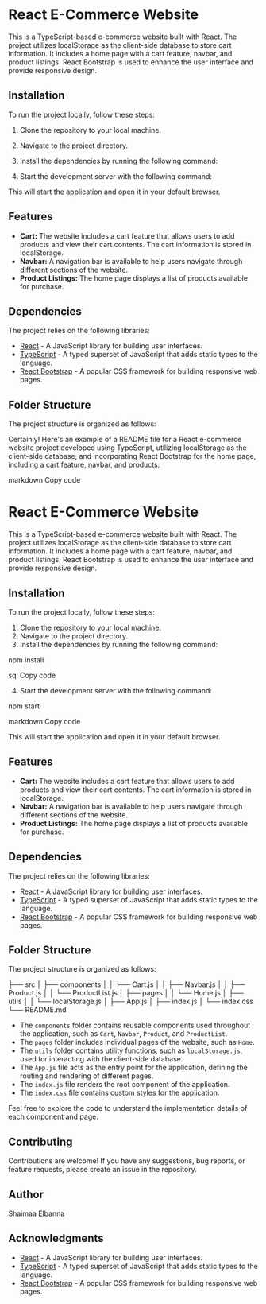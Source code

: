 # React E-Commerce Website

This is a TypeScript-based e-commerce website built with React. The project utilizes localStorage as the client-side database to store cart information. It includes a home page with a cart feature, navbar, and product listings. React Bootstrap is used to enhance the user interface and provide responsive design.

## Installation

To run the project locally, follow these steps:

1. Clone the repository to your local machine.
2. Navigate to the project directory.
3. Install the dependencies by running the following command:


4. Start the development server with the following command:


This will start the application and open it in your default browser.

## Features

- **Cart:** The website includes a cart feature that allows users to add products and view their cart contents. The cart information is stored in localStorage.
- **Navbar:** A navigation bar is available to help users navigate through different sections of the website.
- **Product Listings:** The home page displays a list of products available for purchase.

## Dependencies

The project relies on the following libraries:

- [React](https://reactjs.org/) - A JavaScript library for building user interfaces.
- [TypeScript](https://www.typescriptlang.org/) - A typed superset of JavaScript that adds static types to the language.
- [React Bootstrap](https://react-bootstrap.github.io/) - A popular CSS framework for building responsive web pages.

## Folder Structure

The project structure is organized as follows:

Certainly! Here's an example of a README file for a React e-commerce website project developed using TypeScript, utilizing localStorage as the client-side database, and incorporating React Bootstrap for the home page, including a cart feature, navbar, and products:

markdown
Copy code
# React E-Commerce Website

This is a TypeScript-based e-commerce website built with React. The project utilizes localStorage as the client-side database to store cart information. It includes a home page with a cart feature, navbar, and product listings. React Bootstrap is used to enhance the user interface and provide responsive design.

## Installation

To run the project locally, follow these steps:

1. Clone the repository to your local machine.
2. Navigate to the project directory.
3. Install the dependencies by running the following command:

npm install

sql
Copy code

4. Start the development server with the following command:

npm start

markdown
Copy code

This will start the application and open it in your default browser.

## Features

- **Cart:** The website includes a cart feature that allows users to add products and view their cart contents. The cart information is stored in localStorage.
- **Navbar:** A navigation bar is available to help users navigate through different sections of the website.
- **Product Listings:** The home page displays a list of products available for purchase.

## Dependencies

The project relies on the following libraries:

- [React](https://reactjs.org/) - A JavaScript library for building user interfaces.
- [TypeScript](https://www.typescriptlang.org/) - A typed superset of JavaScript that adds static types to the language.
- [React Bootstrap](https://react-bootstrap.github.io/) - A popular CSS framework for building responsive web pages.

## Folder Structure

The project structure is organized as follows:

├── src
│ ├── components
│ │ ├── Cart.js
│ │ ├── Navbar.js
│ │ ├── Product.js
│ │ └── ProductList.js
│ ├── pages
│ │ └── Home.js
│ ├── utils
│ │ └── localStorage.js
│ ├── App.js
│ ├── index.js
│ └── index.css
└── README.md


- The `components` folder contains reusable components used throughout the application, such as `Cart`, `Navbar`, `Product`, and `ProductList`.
- The `pages` folder includes individual pages of the website, such as `Home`.
- The `utils` folder contains utility functions, such as `localStorage.js`, used for interacting with the client-side database.
- The `App.js` file acts as the entry point for the application, defining the routing and rendering of different pages.
- The `index.js` file renders the root component of the application.
- The `index.css` file contains custom styles for the application.

Feel free to explore the code to understand the implementation details of each component and page.

## Contributing

Contributions are welcome! If you have any suggestions, bug reports, or feature requests, please create an issue in the repository.


## Author

Shaimaa Elbanna

## Acknowledgments

- [React](https://reactjs.org/) - A JavaScript library for building user interfaces.
- [TypeScript](https://www.typescriptlang.org/) - A typed superset of JavaScript that adds static types to the language.
- [React Bootstrap](https://react-bootstrap.github.io/) - A popular CSS framework for building responsive web pages.



